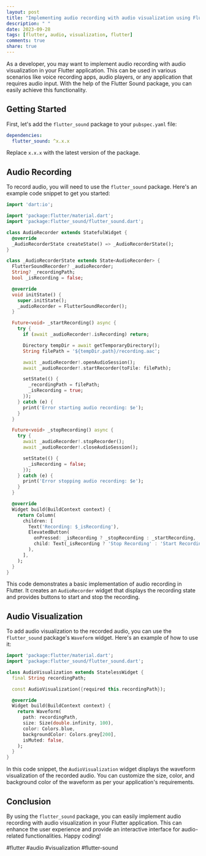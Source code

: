 ```yaml
---
layout: post
title: "Implementing audio recording with audio visualization using Flutter Sound"
description: " "
date: 2023-09-28
tags: [flutter, audio, visualization, flutter]
comments: true
share: true
---
```


As a developer, you may want to implement audio recording with audio visualization in your Flutter application. This can be used in various scenarios like voice recording apps, audio players, or any application that requires audio input. With the help of the Flutter Sound package, you can easily achieve this functionality.

## Getting Started
First, let's add the `flutter_sound` package to your `pubspec.yaml` file:

```yaml
dependencies:
  flutter_sound: ^x.x.x
```

Replace `x.x.x` with the latest version of the package.

## Audio Recording
To record audio, you will need to use the `flutter_sound` package. Here's an example code snippet to get you started:

```dart
import 'dart:io';

import 'package:flutter/material.dart';
import 'package:flutter_sound/flutter_sound.dart';

class AudioRecorder extends StatefulWidget {
  @override
  _AudioRecorderState createState() => _AudioRecorderState();
}

class _AudioRecorderState extends State<AudioRecorder> {
  FlutterSoundRecorder? _audioRecorder;
  String? _recordingPath;
  bool _isRecording = false;

  @override
  void initState() {
    super.initState();
    _audioRecorder = FlutterSoundRecorder();
  }

  Future<void> _startRecording() async {
    try {
      if (await _audioRecorder!.isRecording) return;

      Directory tempDir = await getTemporaryDirectory();
      String filePath = '${tempDir.path}/recording.aac';

      await _audioRecorder!.openAudioSession();
      await _audioRecorder!.startRecorder(toFile: filePath);

      setState(() {
        _recordingPath = filePath;
        _isRecording = true;
      });
    } catch (e) {
      print('Error starting audio recording: $e');
    }
  }

  Future<void> _stopRecording() async {
    try {
      await _audioRecorder!.stopRecorder();
      await _audioRecorder!.closeAudioSession();

      setState(() {
        _isRecording = false;
      });
    } catch (e) {
      print('Error stopping audio recording: $e');
    }
  }

  @override
  Widget build(BuildContext context) {
    return Column(
      children: [
        Text('Recording: $_isRecording'),
        ElevatedButton(
          onPressed: _isRecording ? _stopRecording : _startRecording,
          child: Text(_isRecording ? 'Stop Recording' : 'Start Recording'),
        ),
      ],
    );
  }
}
```

This code demonstrates a basic implementation of audio recording in Flutter. It creates an `AudioRecorder` widget that displays the recording state and provides buttons to start and stop the recording.

## Audio Visualization
To add audio visualization to the recorded audio, you can use the `flutter_sound` package's `Waveform` widget. Here's an example of how to use it:

```dart
import 'package:flutter/material.dart';
import 'package:flutter_sound/flutter_sound.dart';

class AudioVisualization extends StatelessWidget {
  final String recordingPath;

  const AudioVisualization({required this.recordingPath});

  @override
  Widget build(BuildContext context) {
    return Waveform(
      path: recordingPath,
      size: Size(double.infinity, 100),
      color: Colors.blue,
      backgroundColor: Colors.grey[200],
      isMuted: false,
    );
  }
}
```

In this code snippet, the `AudioVisualization` widget displays the waveform visualization of the recorded audio. You can customize the size, color, and background color of the waveform as per your application's requirements.

## Conclusion
By using the `flutter_sound` package, you can easily implement audio recording with audio visualization in your Flutter application. This can enhance the user experience and provide an interactive interface for audio-related functionalities. Happy coding!

#flutter #audio #visualization #flutter-sound
